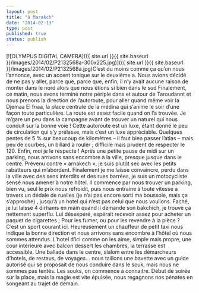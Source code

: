 ```yaml
---
layout: post
title: "à Marakch"
date: "2014-02-13"
type: post
published: true
status: publish
---
```


[![OLYMPUS DIGITAL CAMERA]({{ site.url }}{{ site.baseurl }}/images/2014/02/P2132568a-300x225.jpg)]({{ site.url }}{{ site.baseurl }}/images/2014/02/P2132568a.jpg)C’est du moins comme ça qu’on nous l’annonce, avec un accent tonique sur le deuxième a. Nous avions décidé de ne pas y aller, parce que, parce que, enfin, il n’y avait aucune raison de monter dans le nord alors que nous étions si bien dans le sud Finalement, ce matin, nous avons terminé notre périple dans et autour de Taroudannt et nous prenons la direction de l’autoroute, pour aller quand même voir la Djemaa El fnaa, la place centrale de la médina qui s’anime le soir d’une façon toute particulière. La route est assez facile quand on l’a trouvée. Je m’gare un peu dans la campagne avant de trouver un naturel qui nous conduit sur la bonne voie ! Cette autoroute est un luxe, étant donné le peu de circulation qui s’y prélasse, mais c’est un luxe appréciable. Quelques pentes de 5 % sur beaucoup de kilomètres – il faut bien passer l’atlas – mais peu de courbes, un billard à rouler ; difficile mais prudent de respecter le 120. Enfin, moi je le respecte ! Après une petite pause de midi sur un parking, nous arrivons sans encombre à la ville, presque jusque dans le centre. Prévenu contre « arnakech », je suis plutôt sec avec les petits rabatteurs qui m’abordent. Finalement je me laisse convaincre, perdu dans la ville avec des sens interdits et des rues barrées, je suis un motocycliste sensé nous amener à notre hôtel. Il commence par nous trouver un parking, bien vu, seul le prix nous refroidit, puis nous entraine à toute vitesse à travers un dédale de ruelles (je n’ai pas encore sorti ma boussole, mais ça s’approche) , jusqu’à un hotel qui n’est pas celui que nous voulions. Faché, je lui laisse 4 dirhams en main quand il demande son bakchich, je trouve ça nettement superflu. Lui désespéré, espérait recevoir assez pour acheter un paquet de cigarettes ; Pour les fumer, ou pour les revendre à la pièce ? C’est un sport courant ici. Heureusement un chauffeur de petit taxi nous indique la bonne direction et nous arrivons sans encombre à l’hôtel où nous sommes attendus. L’hotel d’ici comme on les aime, simple mais propre, une cour intérieure avec balcon dessert les chambres, la terrasse est accessible. Une ballade dans le centre, slalom entre les démarcheurs d’hotels, de restaus, de voyages… nous taillons une bavette avec un guide autorisé qui se proposait de nous conduire dans le souk, mais nous ne sommes pas tentés. Les souks, on commence à connaitre. Début de soirée sur la place, mais la magie est vite épuisée, nous regagnons nos pénates en songeant au trajet de demain.
